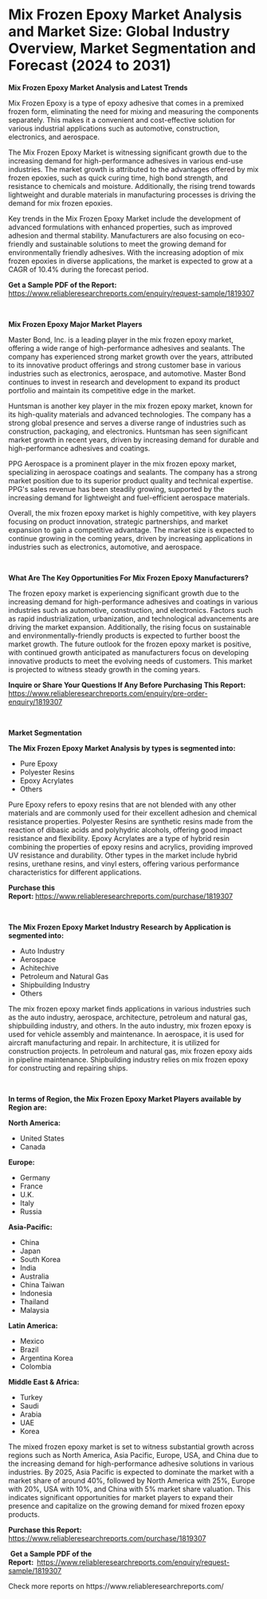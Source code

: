 <p><h1>Mix Frozen Epoxy Market Analysis and Market Size: Global Industry Overview, Market Segmentation and Forecast (2024 to 2031)</h1></p><p><strong>Mix Frozen Epoxy Market Analysis and Latest Trends</strong></p>
<p><p>Mix Frozen Epoxy is a type of epoxy adhesive that comes in a premixed frozen form, eliminating the need for mixing and measuring the components separately. This makes it a convenient and cost-effective solution for various industrial applications such as automotive, construction, electronics, and aerospace.</p><p>The Mix Frozen Epoxy Market is witnessing significant growth due to the increasing demand for high-performance adhesives in various end-use industries. The market growth is attributed to the advantages offered by mix frozen epoxies, such as quick curing time, high bond strength, and resistance to chemicals and moisture. Additionally, the rising trend towards lightweight and durable materials in manufacturing processes is driving the demand for mix frozen epoxies.</p><p>Key trends in the Mix Frozen Epoxy Market include the development of advanced formulations with enhanced properties, such as improved adhesion and thermal stability. Manufacturers are also focusing on eco-friendly and sustainable solutions to meet the growing demand for environmentally friendly adhesives. With the increasing adoption of mix frozen epoxies in diverse applications, the market is expected to grow at a CAGR of 10.4% during the forecast period.</p></p>
<p><strong>Get a Sample PDF of the Report:&nbsp;</strong> <a href="https://www.reliableresearchreports.com/enquiry/request-sample/1819307">https://www.reliableresearchreports.com/enquiry/request-sample/1819307</a></p>
<p>&nbsp;</p>
<p><strong>Mix Frozen Epoxy Major Market Players</strong></p>
<p><p>Master Bond, Inc. is a leading player in the mix frozen epoxy market, offering a wide range of high-performance adhesives and sealants. The company has experienced strong market growth over the years, attributed to its innovative product offerings and strong customer base in various industries such as electronics, aerospace, and automotive. Master Bond continues to invest in research and development to expand its product portfolio and maintain its competitive edge in the market.</p><p>Huntsman is another key player in the mix frozen epoxy market, known for its high-quality materials and advanced technologies. The company has a strong global presence and serves a diverse range of industries such as construction, packaging, and electronics. Huntsman has seen significant market growth in recent years, driven by increasing demand for durable and high-performance adhesives and coatings.</p><p>PPG Aerospace is a prominent player in the mix frozen epoxy market, specializing in aerospace coatings and sealants. The company has a strong market position due to its superior product quality and technical expertise. PPG's sales revenue has been steadily growing, supported by the increasing demand for lightweight and fuel-efficient aerospace materials.</p><p>Overall, the mix frozen epoxy market is highly competitive, with key players focusing on product innovation, strategic partnerships, and market expansion to gain a competitive advantage. The market size is expected to continue growing in the coming years, driven by increasing applications in industries such as electronics, automotive, and aerospace.</p></p>
<p>&nbsp;</p>
<p><strong>What Are The Key Opportunities For Mix Frozen Epoxy Manufacturers?</strong></p>
<p><p>The frozen epoxy market is experiencing significant growth due to the increasing demand for high-performance adhesives and coatings in various industries such as automotive, construction, and electronics. Factors such as rapid industrialization, urbanization, and technological advancements are driving the market expansion. Additionally, the rising focus on sustainable and environmentally-friendly products is expected to further boost the market growth. The future outlook for the frozen epoxy market is positive, with continued growth anticipated as manufacturers focus on developing innovative products to meet the evolving needs of customers. This market is projected to witness steady growth in the coming years.</p></p>
<p><strong>Inquire or Share Your Questions If Any Before Purchasing This Report:</strong> <a href="https://www.reliableresearchreports.com/enquiry/pre-order-enquiry/1819307">https://www.reliableresearchreports.com/enquiry/pre-order-enquiry/1819307</a></p>
<p>&nbsp;</p>
<p><strong>Market Segmentation</strong></p>
<p><strong>The Mix Frozen Epoxy Market Analysis by types is segmented into:</strong></p>
<p><ul><li>Pure Epoxy</li><li>Polyester Resins</li><li>Epoxy Acrylates</li><li>Others</li></ul></p>
<p><p>Pure Epoxy refers to epoxy resins that are not blended with any other materials and are commonly used for their excellent adhesion and chemical resistance properties. Polyester Resins are synthetic resins made from the reaction of dibasic acids and polyhydric alcohols, offering good impact resistance and flexibility. Epoxy Acrylates are a type of hybrid resin combining the properties of epoxy resins and acrylics, providing improved UV resistance and durability. Other types in the market include hybrid resins, urethane resins, and vinyl esters, offering various performance characteristics for different applications.</p></p>
<p><strong>Purchase this Report:&nbsp;</strong><a href="https://www.reliableresearchreports.com/purchase/1819307">https://www.reliableresearchreports.com/purchase/1819307</a></p>
<p>&nbsp;</p>
<p><strong>The Mix Frozen Epoxy Market Industry Research by Application is segmented into:</strong></p>
<p><ul><li>Auto Industry</li><li>Aerospace</li><li>Achitechive</li><li>Petroleum and Natural Gas</li><li>Shipbuilding Industry</li><li>Others</li></ul></p>
<p><p>The mix frozen epoxy market finds applications in various industries such as the auto industry, aerospace, architecture, petroleum and natural gas, shipbuilding industry, and others. In the auto industry, mix frozen epoxy is used for vehicle assembly and maintenance. In aerospace, it is used for aircraft manufacturing and repair. In architecture, it is utilized for construction projects. In petroleum and natural gas, mix frozen epoxy aids in pipeline maintenance. Shipbuilding industry relies on mix frozen epoxy for constructing and repairing ships.</p></p>
<p>&nbsp;</p>
<p><strong>In terms of Region, the Mix Frozen Epoxy Market Players available by Region are:</strong></p>
<p>
    <p> <strong> North America: </strong>
        <ul>
            <li>United States</li>
            <li>Canada</li>
        </ul>
        </p> 
    <p> <strong> Europe: </strong>
        <ul>
            <li>Germany</li>
            <li>France</li>
            <li>U.K.</li>
            <li>Italy</li>
            <li>Russia</li>
        </ul>
        </p> 
    <p> <strong> Asia-Pacific: </strong>
        <ul>
            <li>China</li>
            <li>Japan</li>
            <li>South Korea</li>
            <li>India</li>
            <li>Australia</li>
            <li>China Taiwan</li>
            <li>Indonesia</li>
            <li>Thailand</li>
            <li>Malaysia</li>
        </ul>
        </p> 
    <p> <strong> Latin America: </strong>
        <ul>
            <li>Mexico</li>
            <li>Brazil</li>
            <li>Argentina Korea</li>
            <li>Colombia</li>
        </ul>
        </p> 
    <p> <strong> Middle East & Africa: </strong>
        <ul>
            <li>Turkey</li>
            <li>Saudi</li>
            <li>Arabia</li>
            <li>UAE</li>
            <li>Korea</li>
        </ul>
    </p>
    </p>
<p><p>The mixed frozen epoxy market is set to witness substantial growth across regions such as North America, Asia Pacific, Europe, USA, and China due to the increasing demand for high-performance adhesive solutions in various industries. By 2025, Asia Pacific is expected to dominate the market with a market share of around 40%, followed by North America with 25%, Europe with 20%, USA with 10%, and China with 5% market share valuation. This indicates significant opportunities for market players to expand their presence and capitalize on the growing demand for mixed frozen epoxy products.</p></p>
<p><strong>Purchase this Report: </strong><a href="https://www.reliableresearchreports.com/purchase/1819307">https://www.reliableresearchreports.com/purchase/1819307</a></p>
<p>&nbsp;<strong>Get a Sample PDF of the Report:&nbsp;&nbsp;</strong><a href="https://www.reliableresearchreports.com/enquiry/request-sample/1819307">https://www.reliableresearchreports.com/enquiry/request-sample/1819307</a></p>
<p><strong></strong></p>
<p>Check more reports on https://www.reliableresearchreports.com/</p>